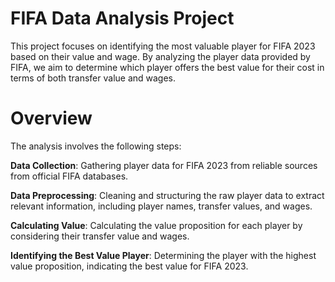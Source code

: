# FIFA Data Analysis Project

This project focuses on identifying the most valuable player for FIFA 2023 based on their value and wage. By analyzing the player data provided by FIFA, we aim to determine which player offers the best value for their cost in terms of both transfer value and wages.

# Overview
The analysis involves the following steps:

**Data Collection**: Gathering player data for FIFA 2023 from reliable sources from official FIFA databases.

**Data Preprocessing**: Cleaning and structuring the raw player data to extract relevant information, including player names, transfer values, and wages.

**Calculating Value**: Calculating the value proposition for each player by considering their transfer value and wages.

**Identifying the Best Value Player**: Determining the player with the highest value proposition, indicating the best value for FIFA 2023.
